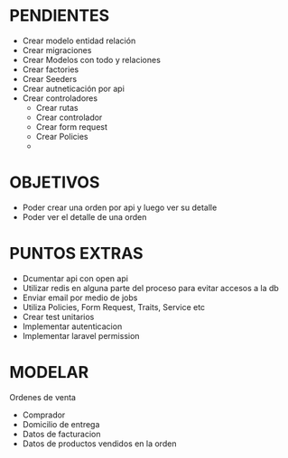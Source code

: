# PENDIENTES
- Crear modelo entidad relación
- Crear migraciones
- Crear Modelos con todo y relaciones
- Crear factories
- Crear Seeders
- Crear autneticación por api
- Crear controladores
    - Crear rutas
    - Crear controlador
    - Crear form request
    - Crear Policies
    - 

# OBJETIVOS
- Poder crear una orden por api y luego ver su detalle
- Poder ver el detalle de una orden

# PUNTOS EXTRAS
- Dcumentar api con open api
- Utilizar redis en alguna parte del proceso para evitar accesos a la db
- Enviar email por medio de jobs
- Utiliza Policies, Form Request, Traits, Service etc
- Crear test unitarios
- Implementar autenticacion
- Implementar laravel permission

# MODELAR
Ordenes de venta
- Comprador
- Domicilio de entrega
- Datos de facturacion
- Datos de productos vendidos en la orden